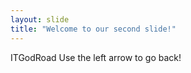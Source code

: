 ```yaml
---
layout: slide
title: "Welcome to our second slide!"
---
```

ITGodRoad
Use the left arrow to go back!
